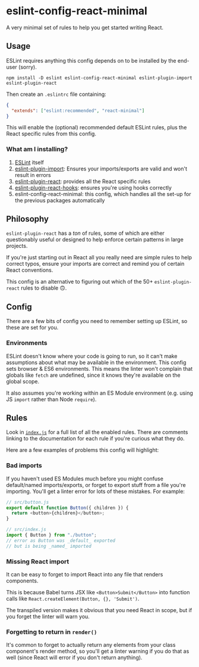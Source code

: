 # eslint-config-react-minimal

A very minimal set of rules to help you get started writing React.

## Usage

ESLint requires anything this config depends on to be installed by the end-user (sorry).

```shell
npm install -D eslint eslint-config-react-minimal eslint-plugin-import eslint-plugin-react
```

Then create an `.eslintrc` file containing:

```json
{
  "extends": ["eslint:recommended", "react-minimal"]
}
```

This will enable the (optional) recommended default ESLint rules, plus the React specific rules from this config.

### What am I installing?

1. [ESLint](https://eslint.org/docs/) itself
1. [eslint-plugin-import](https://github.com/benmosher/eslint-plugin-import): Ensures your imports/exports are valid and won't result in errors
1. [eslint-plugin-react](https://github.com/yannickcr/eslint-plugin-react): provides all the React specific rules
1. [eslint-plugin-react-hooks](https://www.npmjs.com/package/eslint-plugin-react-hooks): ensures you're using hooks correctly
1. eslint-config-react-minimal: this config, which handles all the set-up for the previous packages automatically

## Philosophy

`eslint-plugin-react` has a _ton_ of rules, some of which are either questionably useful or designed to help enforce certain patterns in large projects.

If you're just starting out in React all you really need are simple rules to help correct typos, ensure your imports are correct and remind you of certain React conventions.

This config is an alternative to figuring out which of the 50+ `eslint-plugin-react` rules to disable 🙃.

## Config

There are a few bits of config you need to remember setting up ESLint, so these are set for you.

### Environments

ESLint doesn't know where your code is going to run, so it can't make assumptions about what may be available in the environment. This config sets browser & ES6 environments. This means the linter won't complain that globals like `fetch` are undefined, since it knows they're available on the global scope.

It also assumes you're working within an ES Module environment (e.g. using JS `import` rather than Node `require`).

## Rules

Look in [`index.js`](./index.js) for a full list of all the enabled rules. There are comments linking to the documentation for each rule if you're curious what they do.

Here are a few examples of problems this config will highlight:

### Bad imports

If you haven't used ES Modules much before you might confuse default/named imports/exports, or forget to export stuff from a file you're importing. You'll get a linter error for lots of these mistakes. For example:

```js
// src/button.js
export default function Button({ children }) {
  return <button>{children}</button>;
}

// src/index.js
import { Button } from "./button";
// error as Button was _default_ exported
// but is being _named_ imported
```

### Missing React import

It can be easy to forget to import React into any file that renders components.

This is because Babel turns JSX like `<Button>Submit</Button>` into function calls like `React.createElement(Button, {}, 'Submit')`.

The transpiled version makes it obvious that you need React in scope, but if you forget the linter will warn you.

### Forgetting to return in `render()`

It's common to forget to actually return any elements from your class component's render method, so you'll get a linter warning if you do that as well (since React will error if you don't return anything).
